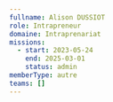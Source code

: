 ```yaml
---
fullname: Alison DUSSIOT
role: Intrapreneur
domaine: Intraprenariat
missions:
  - start: 2023-05-24
    end: 2025-03-01
    status: admin
memberType: autre
teams: []
---
```

